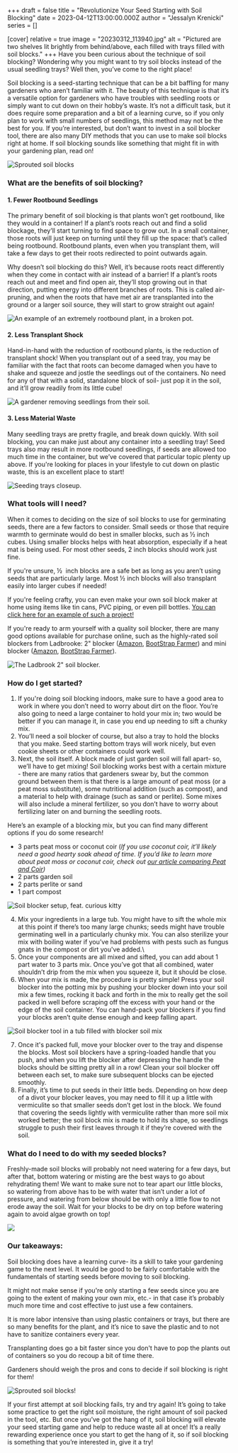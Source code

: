+++
draft = false
title = "Revolutionize Your Seed Starting with Soil Blocking"
date = 2023-04-12T13:00:00.000Z
author = "Jessalyn Krenicki"
series = []


[cover]
relative = true
image = "20230312_113940.jpg"
alt = "Pictured are two shelves lit brightly from behind/above, each filled with trays filled with soil blocks."
+++
Have you been curious about the technique of soil blocking? Wondering why you might want to try soil blocks instead of the usual seedling trays? Well then, you’ve come to the right place!

Soil blocking is a seed-starting technique that can be a bit baffling for many gardeners who aren’t familiar with it. The beauty of this technique is that it’s a versatile option for gardeners who have troubles with seedling roots or simply want to cut down on their hobby’s waste. It’s not a difficult task, but it does require some preparation and a bit of a learning curve, so if you only plan to work with small numbers of seedlings, this method may not be the best for you. If you’re interested, but don’t want to invest in a soil blocker tool, there are also many DIY methods that you can use to make soil blocks right at home. If soil blocking sounds like something that might fit in with your gardening plan, read on!

![Sprouted soil blocks](20230410_101348.jpg)

### What are the benefits of soil blocking?

#### 1. Fewer Rootbound Seedlings

The primary benefit of soil blocking is that plants won’t get rootbound, like they would in a container! If a plant’s roots reach out and find a solid blockage, they’ll start turning to find space to grow out. In a small container, those roots will just keep on turning until they fill up the space: that’s called being rootbound. Rootbound plants, even when you transplant them, will take a few days to get their roots redirected to point outwards again.

Why doesn’t soil blocking do this? Well, it’s because roots react differently when they come in contact with air instead of a barrier! If a plant’s roots reach out and meet and find open air, they’ll stop growing out in that direction, putting energy into different branches of roots. This is called air-pruning, and when the roots that have met air are transplanted into the ground or a larger soil source, they will start to grow straight out again! 

![An example of an extremely rootbound plant, in a broken pot.](https://img.freepik.com/premium-photo/growing-roots-broken-plant-pot_127755-1851.jpg?w=1480)

#### 2. Less Transplant Shock

Hand-in-hand with the reduction of rootbound plants, is the reduction of transplant shock! When you transplant out of a seed tray, you may be familiar with the fact that roots can become damaged when you have to shake and squeeze and jostle the seedlings out of the containers. No need for any of that with a solid, standalone block of soil- just pop it in the soil, and it’ll grow readily from its little cube!

![A gardener removing seedlings from their soil.](woman-transplants-pepper-seedlings-into-large-containers-hobby-gardening-pepper-dive.jpg)

#### 3. Less Material Waste

Many seedling trays are pretty fragile, and break down quickly. With soil blocking, you can make just about any container into a seedling tray! Seed trays also may result in more rootbound seedlings, if seeds are allowed too much time in the container, but we’ve covered that particular topic plenty up above. If you're looking for places in your lifestyle to cut down on plastic waste, this is an excellent place to start!

![Seeding trays closeup.](https://img.freepik.com/free-photo/close-up-seedlings-greenhouse_23-2148269667.jpg?w=1480&t=st=1681098472~exp=1681099072~hmac=00563d63efd485e10f569c3463f5e6f330e0b18b7c496d730c374fe800a53a03)

### What tools will I need?

When it comes to deciding on the size of soil blocks to use for germinating seeds, there are a few factors to consider. Small seeds or those that require warmth to germinate would do best in smaller blocks, such as ½ inch cubes. Using smaller blocks helps with heat absorption, especially if a heat mat is being used. For most other seeds, 2 inch blocks should work just fine. 

If you're unsure, ½  inch blocks are a safe bet as long as you aren’t using seeds that are particularly large. Most ½ inch blocks will also transplant easily into larger cubes if needed!

If you're feeling crafty, you can even make your own soil block maker at home using items like tin cans, PVC piping, or even pill bottles. [You can click here for an example of such a project!](https://www.theprairiehomestead.com/2014/04/diy-soil-block-maker.html)

If you're ready to arm yourself with a quality soil blocker, there are many good options available for purchase online, such as the highly-rated soil blockers from Ladbrooke: 2" blocker ([Amazon](https://amzn.to/43euC5L), [BootStrap Farmer](https://collabs.shop/o5gco5)) and mini blocker ([Amazon](https://www.amazon.com/Ladbrooke-Genuine-Mini-Soil-Blocker/dp/B0793MDSKT), [BootStrap Farmer](https://collabs.shop/ggjycm)). 

![The Ladbrook 2" soil blocker.](soil-blocker.jpg "The Ladbrook 2\" soil blocker.")

### How do I get started?

1. If you're doing soil blocking indoors, make sure to have a good area to work in where you don’t need to worry about dirt on the floor. You’re also going to need a large container to hold your mix in; two would be better if you can manage it, in case you end up needing to sift a chunky mix.
2. You’ll need a soil blocker of course, but also a tray to hold the blocks that you make. Seed starting bottom trays will work nicely, but even cookie sheets or other containers could work well. 
3. Next, the soil itself. A block made of just garden soil will fall apart- so, we’ll have to get mixing! Soil blocking works best with a certain mixture - there are many ratios that gardeners swear by, but the common ground between them is that there is a large amount of peat moss (or a peat moss substitute), some nutritional addition (such as compost), and a material to help with drainage (such as sand or perlite). Some mixes will also include a mineral fertilizer, so you don’t have to worry about fertilizing later on and burning the seedling roots.

Here’s an example of a blocking mix, but you can find many different options if you do some research!

* 3 parts peat moss or coconut coir (*If you use coconut coir, it’ll likely need a good hearty soak ahead of time. If you’d like to learn more about peat moss or coconut coir, check out [our article comparing Peat and Coir](../peat-moss-vs-coconut-coir))*
* 2 parts garden soil
* 2 parts perlite or sand
* 1 part compost

![Soil blocker setup, feat. curious kitty](curious-cat.jpg)

4. Mix your ingredients in a large tub. You might have to sift the whole mix at this point if there’s too many large chunks; seeds might have trouble germinating well in a particularly chunky mix. You can also sterilize your mix with boiling water if you’ve had problems with pests such as fungus gnats in the compost or dirt you've added.\
5. Once your components are all mixed and sifted, you can add about 1 part water to 3 parts mix. Once you’ve got that all combined, water shouldn’t drip from the mix when you squeeze it, but it should be close.
6. When your mix is made, the procedure is pretty simple! Press your soil blocker into the potting mix by pushing your blocker down into your soil mix a few times, rocking it back and forth in the mix to really get the soil packed in well before scraping off the excess with your hand or the edge of the soil container. You can hand-pack your blockers if you find your blocks aren’t quite dense enough and keep falling apart.

![Soil blocker tool in a tub filled with blocker soil mix](20230312_104738.jpg)

7. Once it's packed full, move your blocker over to the tray and dispense the blocks. Most soil blockers have a spring-loaded handle that you push, and when you lift the blocker after depressing the handle the blocks should be sitting pretty all in a row! Clean your soil blocker off between each set, to make sure subsequent blocks can be ejected smoothly.
8. Finally, it’s time to put seeds in their little beds. Depending on how deep of a divot your blocker leaves, you may need to fill it up a little with vermiculite so that smaller seeds don’t get lost in the block. We found that covering the seeds lightly with vermiculite rather than more soil mix worked better; the soil block mix is made to hold its shape, so seedlings struggle to push their first leaves through it if they’re covered with the soil.

### What do I need to do with my seeded blocks?

Freshly-made soil blocks will probably not need watering for a few days, but after that, bottom watering or misting are the best ways to go about rehydrating them! We want to make sure not to tear apart our little blocks, so watering from above has to be with water that isn’t under a lot of pressure, and watering from below should be with only a little flow to not erode away the soil. Wait for your blocks to be dry on top before watering again to avoid algae growth on top!

![](20230312_110709.jpg)

### Our takeaways:

Soil blocking does have a learning curve- its a skill to take your gardening game to the next level. It would be good to be fairly comfortable with the fundamentals of starting seeds before moving to soil blocking. 

It might not make sense if you're only starting a few seeds since you are going to the extent of making your own mix, etc.- in that case it’s probably much more time and cost effective to just use a few containers.

It is more labor intensive than using plastic containers or trays, but there are so many benefits for the plant, and it’s nice to save the plastic and to not have to sanitize containers every year. 

Transplanting does go a bit faster since you don't have to pop the plants out of containers so you do recoup a bit of time there.

Gardeners should weigh the pros and cons to decide if soil blocking is right for them!

![Sprouted soil blocks!](20230410_101324.jpg)

If your first attempt at soil blocking fails, try and try again! It’s going to take some practice to get the right soil moisture, the right amount of soil packed in the tool, etc. But once you’ve got the hang of it, soil blocking will elevate your seed starting game and help to reduce waste all at once! It’s a really rewarding experience once you start to get the hang of it, so if soil blocking is something that you’re interested in, give it a try!